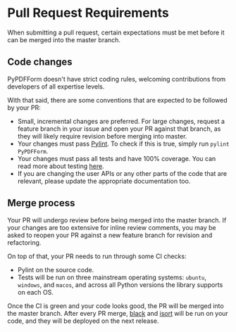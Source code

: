 # Pull Request Requirements

When submitting a pull request, certain expectations must be met before it can be merged into the master branch.

## Code changes

PyPDFForm doesn't have strict coding rules, welcoming contributions from developers of all expertise levels.

With that said, there are some conventions that are expected to be followed by your PR:

* Small, incremental changes are preferred. For large changes, request a feature branch in your issue and open your PR against that branch, as they will likely require revision before merging into master.
* Your changes must pass [Pylint](https://www.pylint.org/). To check if this is true, simply run `pylint PyPDFForm`.
* Your changes must pass all tests and have 100% coverage. You can read more about testing [here](dev_test.md).
* If you are changing the user APIs or any other parts of the code that are relevant, please update the appropriate documentation too.

## Merge process

Your PR will undergo review before being merged into the master branch. If your changes are too extensive for inline review comments, you may be asked to reopen your PR against a new feature branch for revision and refactoring.

On top of that, your PR needs to run through some CI checks:

* Pylint on the source code.
* Tests will be run on three mainstream operating systems: `ubuntu`, `windows`, and `macos`, and across all Python versions the library supports on each OS.

Once the CI is green and your code looks good, the PR will be merged into the master branch. After every PR merge, [black](https://black.readthedocs.io/) and 
[isort](https://pycqa.github.io/isort/) will be run on your code, and they will be deployed on the next release.